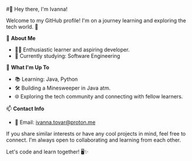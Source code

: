 #👋 Hey there, I'm Ivanna!

Welcome to my GitHub profile! I'm on a journey learning and exploring the tech world. 🚀

🌟 **About Me**

- 👩‍💻 Enthusiastic learner and aspiring developer.
- 🌱 Currently studying: Software Engineering

🔭 **What I'm Up To**

- 📚 Learning: Java, Python
- 🛠️ Building a Minesweeper in Java atm.
- 🌐 Exploring the tech community and connecting with fellow learners.

📫 **Contact Info**
- 📧 Email: ivanna.tovar@proton.me

If you share similar interests or have any cool projects in mind, feel free to connect. I'm always open to collaborating and learning from each other.

Let's code and learn together! 🖥️✨

